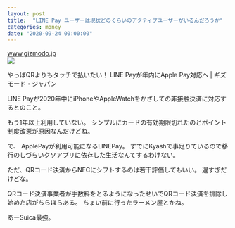 ```yaml
---
layout: post
title:  "LINE Pay ユーザーは現状どのくらいのアクティブユーザーがいるんだろうか"
categories: money
date: "2020-09-24 00:00:00"
---
```



<div class="card">
  <a href="https://www.gizmodo.jp/2020/09/line-pay-apple-pay.html"></a>
  <div class="card__header">
    <a href="https://www.gizmodo.jp/2020/09/line-pay-apple-pay.html">www.gizmodo.jp</a>
  </div>
  <div class="card__image">
    <img src="https://assets.media-platform.com/gizmodo/dist/images/2020/09/11/200911lik00-w960.jpg">
  </div>
  <div class="card__title">
    <p>やっぱQRよりもタッチで払いたい！ LINE Payが年内にApple Pay対応へ | ギズモード・ジャパン</p>
  </div>
  <div class="card__description">
    <p>LINE Payが2020年中にiPhoneやAppleWatchをかざしての非接触決済に対応するとのこと。</p>
  </div>
</div>


もう1年以上利用していない。
シンプルにカードの有効期限切れたのとポイント制度改悪が原因なんだけどね。

で、 ApplePayが利用可能になるLINEPay。
すでにKyashで事足りているので移行のしづらいクソアプリに依存した生活なんてするわけない。

ただ、QRコード決済からNFCにシフトするのは若干評価してもいい。
遅すぎだけどな。

QRコード決済事業者が手数料をとるようになったせいでQRコード決済を排除し始めた店がちらほらある。
ちょい前に行ったラーメン屋とかね。

あーSuica最強。
